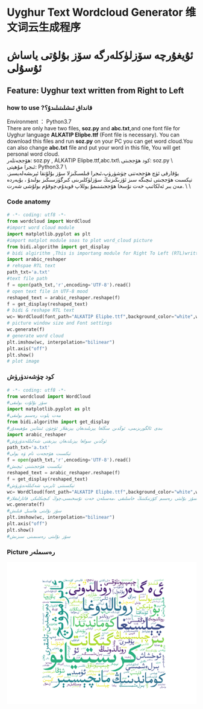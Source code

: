 # Uyghur Text Wordcloud Generator  维文词云生成程序
# ئۇيغۇرچە سۆزلۈكلەرگە سۆز بۇلۇتى ياساش  ئۇسۇلى
## Feature: Uyghur text written from **Right to Left**
### how to use ?قانداق ئىشلىتىلىدۇ؟
Environment ： Python3.7\
There are only have two files, **soz.py** and **abc.txt**,and one font file for Uyghur language **ALKATIP Elipbe.ttf** (Font file is necessary). You can download this files and run **soz.py** on your PC you can get word cloud.You can also change **abc.txt** file and put your word in this file, You will get personal word cloud.\
ھۆججەتلەر: soz.py , ALKATIP Elipbe.ttf,abc.txt\ 
كود ھۆججىتى: soz.py \ \
ئىجرا مۇھېتى: Python3.7 \ \
يۇقارقى ئۈچ ھۆججەتنى چۈشۈرۈپ،ئىجرا قىلسىڭىزلا سۆز بۇلۇتقا ئېرىشەلەيسىز. تېكسىت ھۆججىتى ئىچىگە سىز ئۆزىڭىزنىڭ سۆزلۈكلىرىنى كىرگۈزسىڭىز بولىدۇ ، بۇيەردە مەن  بىر ئەلكاتىپ خەت نۇسخا ھۆججىتىنىمۇ يوللاپ قويدۇم،چوقۇم بولۇشى شەرت. \ \


### Code anatomy
```python
# -*- coding: utf8 -*-
from wordcloud import WordCloud
#import word cloud module
import matplotlib.pyplot as plt 
#import matplot module soas to plot word_cloud picture
from bidi.algorithm import get_display
# bidi algirithm ,This is importang module for Right To Left (RTL)written language
import arabic_reshaper
# rehspae RTL text
path_txt='a.txt'
#text file path
f = open(path_txt,'r',encoding='UTF-8').read()
# open text file in UTF-8 mood
reshaped_text = arabic_reshaper.reshape(f)
f = get_display(reshaped_text)
# bidi & reshape RTL text
wc= WordCloud(font_path="ALKATIP Elipbe.ttf",background_color="white",width=1000,height=880)
# picture window size and Font settings
wc.generate(f)
# generate word cloud
plt.imshow(wc, interpolation="bilinear")
plt.axis("off")
plt.show()
# plot image
```
### كود چۈشەندۈرۈش
```python
# -*- coding: utf8 -*-
from wordcloud import WordCloud
#سۆز بۇلۇت بولىقى
import matplotlib.pyplot as plt 
#مەت پلوت رەسىم بولىقى
from bidi.algorithm import get_display
#بىدى ئالگورىزىمى، ئوڭدىن سڭلغا يېزىلىدىغان يېزىقلار ئۈچۈن ئىنتايىن مۇھېمدۇر
import arabic_reshaper
#ئوڭدىن سولغا يېزىلدىغان يېزىقنى شەكىللەندۈرۈش
path_txt='a.txt'
#تېكسىت ھۆججەت نام ۋە يولى
f = open(path_txt,'r',encoding='UTF-8').read()
#تېكسىت ھۆججىتىنى ئېچىش
reshaped_text = arabic_reshaper.reshape(f)
f = get_display(reshaped_text)
#تېكسىتنى ئايرىپ شەكىللەندۈرۈش
wc= WordCloud(font_path="ALKATIP Elipbe.ttf",background_color="white",width=1000,height=880)
#سۆز بۇلىتى رەسىم كۆزنىكىنىڭ خاسلىقى ،مەسىلەن خەت نۇسخىسى،چوڭ كىچىكلىكى قاتارلىقلار
wc.generate(f)
#سۆز بۇلىتى ھاسىل قىلىش
plt.imshow(wc, interpolation="bilinear")
plt.axis("off")
plt.show()
#سۆز بۇلىتى رەسىمىنى سىزىش
```
### Picture رەسىملەر
![WordCloud](/Figure_1.png)












